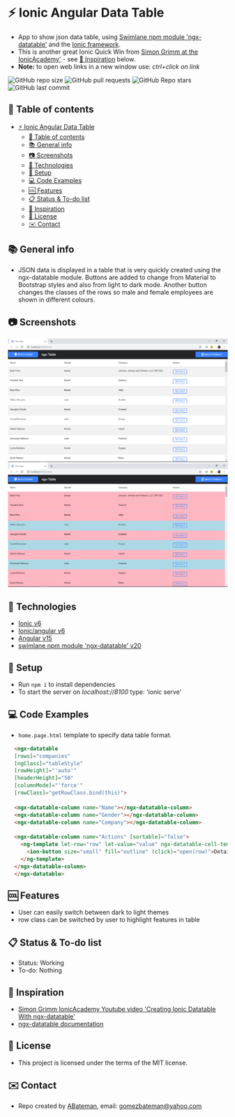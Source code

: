 # :zap: Ionic Angular Data Table

* App to show json data table, using [Swimlane npm module 'ngx-datatable'](https://github.com/swimlane/ngx-datatable) and the [Ionic framework](https://ionicframework.com/docs).
* This is another great Ionic Quick Win from [Simon Grimm at the IonicAcademy'](https://www.youtube.com/channel/UCZZPgUIorPao48a1tBYSDgg) - see [:clap: Inspiration](#clap-inspiration) below.
* **Note:** to open web links in a new window use: _ctrl+click on link_

![GitHub repo size](https://img.shields.io/github/repo-size/AndrewJBateman/ionic-angular-datatable?style=plastic)
![GitHub pull requests](https://img.shields.io/github/issues-pr/AndrewJBateman/ionic-angular-datatable?style=plastic)
![GitHub Repo stars](https://img.shields.io/github/stars/AndrewJBateman/ionic-angular-datatable?style=plastic)
![GitHub last commit](https://img.shields.io/github/last-commit/AndrewJBateman/ionic-angular-datatable?style=plastic)

## :page_facing_up: Table of contents

* [:zap: Ionic Angular Data Table](#zap-ionic-angular-data-table)
  * [:page_facing_up: Table of contents](#page_facing_up-table-of-contents)
  * [:books: General info](#books-general-info)
  * [:camera: Screenshots](#camera-screenshots)
  * [:signal_strength: Technologies](#signal_strength-technologies)
  * [:floppy_disk: Setup](#floppy_disk-setup)
  * [:computer: Code Examples](#computer-code-examples)
  * [:cool: Features](#cool-features)
  * [:clipboard: Status & To-do list](#clipboard-status--to-do-list)
  * [:clap: Inspiration](#clap-inspiration)
  * [:file_folder: License](#file_folder-license)
  * [:envelope: Contact](#envelope-contact)

## :books: General info

* JSON data is displayed in a table that is very quickly created using the ngx-datatable module. Buttons are added to change from Material to Bootstrap styles and also from light to dark mode. Another button changes the classes of the rows so male and female employees are shown in different colours.

## :camera: Screenshots

![screenshot](./img/bootstrap.png)
![screenshot](./img/categories.png)

## :signal_strength: Technologies

* [Ionic v6](https://ionicframework.com/)
* [Ionic/angular v6](https://ionicframework.com/)
* [Angular v15](https://angular.io/)
* [swimlane npm module 'ngx-datatable' v20](http://swimlane.github.io/ngx-datatable/)

## :floppy_disk: Setup

* Run `npm i` to install dependencies
* To start the server on _localhost://8100_ type: 'ionic serve'

## :computer: Code Examples

* `home.page.html` template to specify data table format.

```html
  <ngx-datatable
  [rows]="companies"
  [ngClass]="tableStyle"
  [rowHeight]="'auto'"
  [headerHeight]="50"
  [columnMode]="'force'"
  [rowClass]="getRowClass.bind(this)">

  <ngx-datatable-column name="Name"></ngx-datatable-column>
  <ngx-datatable-column name="Gender"></ngx-datatable-column>
  <ngx-datatable-column name="Company"></ngx-datatable-column>

  <ngx-datatable-column name="Actions" [sortable]="false">
    <ng-template let-row="row" let-value="value" ngx-datatable-cell-template>
      <ion-button size="small" fill="outline" (click)="open(row)">Details</ion-button>
    </ng-template>
  </ngx-datatable-column>
  </ngx-datatable>
```

## :cool: Features

* User can easily switch between dark to light themes
* row class can be switched by user to highlight features in table

## :clipboard: Status & To-do list

* Status: Working
* To-do: Nothing

## :clap: Inspiration

* [Simon Grimm IonicAcademy Youtube video 'Creating Ionic Datatable With ngx-datatable'](https://www.youtube.com/watch?v=Ji52_xdxkDg)
* [ngx-datatable documentation](https://swimlane.gitbook.io/ngx-datatable/)

## :file_folder: License

* This project is licensed under the terms of the MIT license.

## :envelope: Contact

* Repo created by [ABateman](https://github.com/AndrewJBateman), email: gomezbateman@yahoo.com
